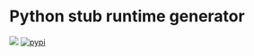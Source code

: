 # Python stub runtime generator
![](https://github.com/micheleantonazzi/python-stub-runtime-generator/workflows/Build/badge.svg?branch=main)
[![pypi](https://img.shields.io/pypi/v/stub-generator.svg)](https://pypi.org/project/stub-generator/)
